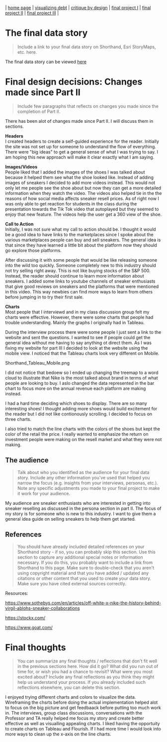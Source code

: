 | [home page](https://maxineattobrah.github.io/portfolio/) | [visualizing debt](dataviz2.md) | [critique by design](assignment3and4.md) | [final project I](final_project_maxineattobrah.md) | [final project II](final_project_part_2_maxineattobrah.md) | [final project III](final_project_part_3_maxineattobrah.md) |

# The final data story
> Include a link to your final data story on Shorthand, Esri StoryMaps, etc. here. 

The final data story can be viewed [here](https://carnegiemellon.shorthandstories.com/a-story-on-selling-sneakers/index.html)

# Final design decisions: Changes made since Part II
> Include few paragraphs that reflects on changes you made since the completion of Part II. 

There has been alot of changes made since Part II. I will discuss them in sections.
 
<b>Headers</b>
<br>
I created headers to create a self-guided experience for the reader. Initially the site was not set up for someone to understand the flow of everything. There were "big ideas" to get a general sense of what I was trying to say. I am hoping this new approach will make it clear exactly what I am saying.

<b>Images/Videos</b>
<br>
People liked that I added the images of the shoes I was talked about because it helped them see what the shoe looked like. Instead of adding images of sneakers I decided to add more videos instead.  This would not only let me people see the shoe about but now they can get a more detailed information when they watch the video. The videos also helped tie in the the reasons of how social media affects sneaker resell prices. As of right now I was only able to get reaction for students in the class during the presentation towards the Tik Tok video that autoplayed but they seemed to enjoy that new feature. The videos help the user get a 360 view of the shoe. 



<b>Call to Action</b>
<br>
Initially, I was not sure what my call to action should be. I thought it would be a good idea to have links to the marketplaces since I spoke about the various marketplaces people can buy and sell sneakers. The general idea is that since they have learned a little bit about the platform now they should go explore those platforms. 

After discussing it with some people that would be like releasing someone into the wild too quickly. Someone completely new to this industry should not try selling right away. This is not like buying stocks of the S&P 500. Instead, the reader should continue to learn more information about sneakers. I added some links to youtube channels of sneaker enthusiasts that give good reviews on sneakers and the platforms that were mentioned in this video. This way newbies can find more ways to learn from others before jumping in to try their first sale.

<b>Charts</b>
<br>
Most people that I interviewd and in my class discussion group felt my charts were effective. However, there were some charts that people had trouble understanding. Mainly the graphs I originally had in Tableau. 

During the interview process there were some people I just sent a link to the website and sent the questions. I wanted to see if people could get the general idea without me having to say anything ot direct them. As I was fixing my website for part III I decided to look at the website using the mobile view. I noticed that the Tableau charts look very different on Mobile.



Shorthand_Tableau_Mobile.png


I did not notice that bedoew so I ended up changing the treemap to a word cloud to illustrate that Nike is the most talked about brand in terms of what people are looking to buy. I aslo changed the data represented in the bar chart to focus more on the annual revenue each platform are making instead. 

I had a hard time deciding which shoes to display. There are so many interesting shoes! I thought adding more shoes would build excitement for the reader but I did not like contionously scrolling. I decided to focus on three charts. 

I also tried to match the line charts with the colors of the shoes but kept the color of the retail the price. I really wanted to emphasize the return on investment people were making on the resell market and what they were not making. 
 
 

 
## The audience
> Talk about who you identified as the audience for your final data story.  Include any other information you've used that helped you narrow the focus (e.g. insights from your interviews, personas, etc.).  Note any specific adjustments you made to your final project to make it work for your audience.

My audience are sneaker enthusiasts who are interested in getting into sneaker reselling as discussed in the persona section in part II. The focus of my story is for someone who is new to this industry. I want to give them a general idea guide on selling sneakers to help them get started.  


## References
> You should have already included detailed references on your Shorthand story - if so, you can probably skip this section.  Use this section to capture any additional special notes or information necessary.  If you do this, you probably want to include a link from Shorthand to this page. Make sure to double-check that you aren't using copyright material and that you have added / updated any citations or other content that you used to create your data story.  Make sure you have cited external sources correctly. 

Resources:

https://www.sothebys.com/en/articles/off-white-x-nike-the-history-behind-virgil-ablohs-sneaker-collaborations

https://stockx.com/

https://www.goat.com/


# Final thoughts
> You can summarize any final thoughts / reflections that don't fit well in the previous sections here.  How did it go?  What did you run out of time for, or wish you had a chance to revisit?  What were you most excited about?  Include any final reflections as you think they might help us understand your process.  If you already included such reflections elsewhere, you can delete this section. 

I enjoyed trying different charts and colors to visualize the data. Wireframing the chsrts before doing the actual implementation helped alot to focus on the big picture and get feedbaack before putting too much work in. The interviews, group class discussions, conversations with the Professor and TA really helped me focus my story and create better effective as well as visualling appealing charts. I liked having the opportuity to create charts on Tableau and Flourish. If I had more time I would look into more ways to clean up the x-axis on the line charts. 
